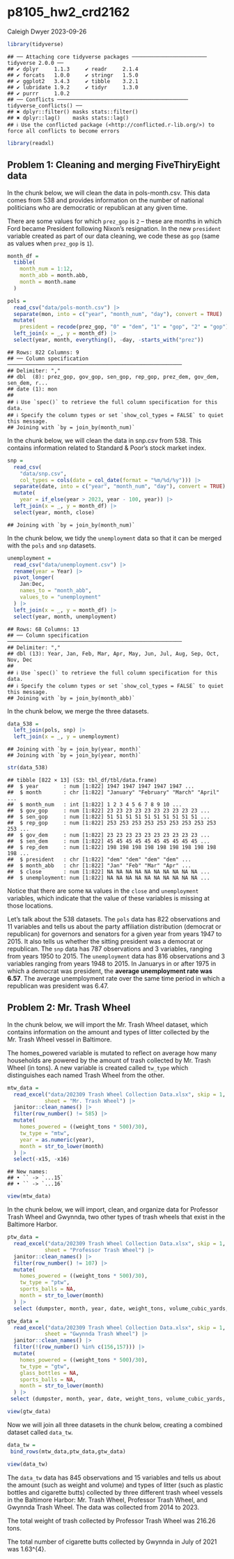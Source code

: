 p8105_hw2_crd2162
================
Caleigh Dwyer
2023-09-26

``` r
library(tidyverse)
```

    ## ── Attaching core tidyverse packages ──────────────────────── tidyverse 2.0.0 ──
    ## ✔ dplyr     1.1.3     ✔ readr     2.1.4
    ## ✔ forcats   1.0.0     ✔ stringr   1.5.0
    ## ✔ ggplot2   3.4.3     ✔ tibble    3.2.1
    ## ✔ lubridate 1.9.2     ✔ tidyr     1.3.0
    ## ✔ purrr     1.0.2     
    ## ── Conflicts ────────────────────────────────────────── tidyverse_conflicts() ──
    ## ✖ dplyr::filter() masks stats::filter()
    ## ✖ dplyr::lag()    masks stats::lag()
    ## ℹ Use the conflicted package (<http://conflicted.r-lib.org/>) to force all conflicts to become errors

``` r
library(readxl)
```

## Problem 1: Cleaning and merging FiveThiryEight data

In the chunk below, we will clean the data in pols-month.csv. This data
comes from 538 and provides information on the number of national
politicians who are democratic or republican at any given time.

There are some values for which `prez_gop` is `2` – these are months in
which Ford became President following Nixon’s resignation. In the new
`president` variable created as part of our data cleaning, we code these
as `gop` (same as values when `prez_gop` is `1`).

``` r
month_df = 
  tibble(
    month_num = 1:12,
    month_abb = month.abb,
    month = month.name
  )

pols = 
  read_csv("data/pols-month.csv") |>
  separate(mon, into = c("year", "month_num", "day"), convert = TRUE) |>
  mutate(
    president = recode(prez_gop, "0" = "dem", "1" = "gop", "2" = "gop")) |>
  left_join(x = _, y = month_df) |> 
  select(year, month, everything(), -day, -starts_with("prez")) 
```

    ## Rows: 822 Columns: 9
    ## ── Column specification ────────────────────────────────────────────────────────
    ## Delimiter: ","
    ## dbl  (8): prez_gop, gov_gop, sen_gop, rep_gop, prez_dem, gov_dem, sen_dem, r...
    ## date (1): mon
    ## 
    ## ℹ Use `spec()` to retrieve the full column specification for this data.
    ## ℹ Specify the column types or set `show_col_types = FALSE` to quiet this message.
    ## Joining with `by = join_by(month_num)`

In the chunk below, we will clean the data in snp.csv from 538. This
contains information related to Standard & Poor’s stock market index.

``` r
snp = 
  read_csv(
    "data/snp.csv",
    col_types = cols(date = col_date(format = "%m/%d/%y"))) |>
  separate(date, into = c("year", "month_num", "day"), convert = TRUE) |>
  mutate(
    year = if_else(year > 2023, year - 100, year)) |> 
  left_join(x = _, y = month_df) |> 
  select(year, month, close) 
```

    ## Joining with `by = join_by(month_num)`

In the chunk below, we tidy the `unemployment` data so that it can be
merged with the `pols` and `snp` datasets.

``` r
unemployment = 
  read_csv("data/unemployment.csv") |>
  rename(year = Year) |>
  pivot_longer(
    Jan:Dec, 
    names_to = "month_abb",
    values_to = "unemployment"
  ) |> 
  left_join(x = _, y = month_df) |> 
  select(year, month, unemployment)
```

    ## Rows: 68 Columns: 13
    ## ── Column specification ────────────────────────────────────────────────────────
    ## Delimiter: ","
    ## dbl (13): Year, Jan, Feb, Mar, Apr, May, Jun, Jul, Aug, Sep, Oct, Nov, Dec
    ## 
    ## ℹ Use `spec()` to retrieve the full column specification for this data.
    ## ℹ Specify the column types or set `show_col_types = FALSE` to quiet this message.
    ## Joining with `by = join_by(month_abb)`

In the chunk below, we merge the three datasets.

``` r
data_538 = 
  left_join(pols, snp) |>
  left_join(x = _, y = unemployment)
```

    ## Joining with `by = join_by(year, month)`
    ## Joining with `by = join_by(year, month)`

``` r
str(data_538)
```

    ## tibble [822 × 13] (S3: tbl_df/tbl/data.frame)
    ##  $ year        : num [1:822] 1947 1947 1947 1947 1947 ...
    ##  $ month       : chr [1:822] "January" "February" "March" "April" ...
    ##  $ month_num   : int [1:822] 1 2 3 4 5 6 7 8 9 10 ...
    ##  $ gov_gop     : num [1:822] 23 23 23 23 23 23 23 23 23 23 ...
    ##  $ sen_gop     : num [1:822] 51 51 51 51 51 51 51 51 51 51 ...
    ##  $ rep_gop     : num [1:822] 253 253 253 253 253 253 253 253 253 253 ...
    ##  $ gov_dem     : num [1:822] 23 23 23 23 23 23 23 23 23 23 ...
    ##  $ sen_dem     : num [1:822] 45 45 45 45 45 45 45 45 45 45 ...
    ##  $ rep_dem     : num [1:822] 198 198 198 198 198 198 198 198 198 198 ...
    ##  $ president   : chr [1:822] "dem" "dem" "dem" "dem" ...
    ##  $ month_abb   : chr [1:822] "Jan" "Feb" "Mar" "Apr" ...
    ##  $ close       : num [1:822] NA NA NA NA NA NA NA NA NA NA ...
    ##  $ unemployment: num [1:822] NA NA NA NA NA NA NA NA NA NA ...

Notice that there are some `NA` values in the `close` and `unemployment`
variables, which indicate that the value of these variables is missing
at those locations.

Let’s talk about the 538 datasets. The `pols` data has 822 observations
and 11 variables and tells us about the party affiliation distribution
(democrat or republican) for governors and senators for a given year
from years 1947 to 2015. It also tells us whether the sitting president
was a democrat or republican. The `snp` data has 787 observations and 3
variables, ranging from years 1950 to 2015. The `unemployment` data has
816 observations and 3 variables ranging from years 1948 to 2015. In
Januarys in or after 1975 in which a democrat was president, the
**average unemployment rate was 6.57**. The average unemployment rate
over the same time period in which a republican was president was 6.47.

## Problem 2: Mr. Trash Wheel

In the chunk below, we will import the Mr. Trash Wheel dataset, which
contains information on the amount and types of litter collected by the
Mr. Trash Wheel vessel in Baltimore.

The homes_powered variable is mutated to reflect on average how many
households are powered by the amount of trash collected by Mr. Trash
Wheel (in tons). A new variable is created called `tw_type` which
distinguishes each named Trash Wheel from the other.

``` r
mtw_data = 
  read_excel("data/202309 Trash Wheel Collection Data.xlsx", skip = 1,
            sheet = "Mr. Trash Wheel") |> 
  janitor::clean_names() |> 
  filter(row_number() != 585) |> 
  mutate(
    homes_powered = ((weight_tons * 500)/30),
    tw_type = "mtw",
    year = as.numeric(year),
    month = str_to_lower(month)
  ) |> 
  select(-x15, -x16)
```

    ## New names:
    ## • `` -> `...15`
    ## • `` -> `...16`

``` r
view(mtw_data)
```

In the chunk below, we will import, clean, and organize data for
Professor Trash Wheel and Gwynnda, two other types of trash wheels that
exist in the Baltimore Harbor.

``` r
ptw_data = 
  read_excel("data/202309 Trash Wheel Collection Data.xlsx", skip = 1,
            sheet = "Professor Trash Wheel") |> 
  janitor::clean_names() |> 
  filter(row_number() != 107) |> 
  mutate(
    homes_powered = ((weight_tons * 500)/30),
    tw_type = "ptw",
    sports_balls = NA,
    month = str_to_lower(month)
  ) |> 
  select (dumpster, month, year, date, weight_tons, volume_cubic_yards, plastic_bottles, polystyrene, cigarette_butts, glass_bottles, plastic_bags, wrappers, sports_balls, homes_powered, tw_type)

gtw_data = 
  read_excel("data/202309 Trash Wheel Collection Data.xlsx", skip = 1,
            sheet = "Gwynnda Trash Wheel") |> 
  janitor::clean_names() |> 
  filter(!(row_number() %in% c(156,157))) |> 
  mutate(
    homes_powered = ((weight_tons * 500)/30),
    tw_type = "gtw",
    glass_bottles = NA,
    sports_balls = NA,
    month = str_to_lower(month)
  ) |> 
 select (dumpster, month, year, date, weight_tons, volume_cubic_yards, plastic_bottles, polystyrene, cigarette_butts, glass_bottles, plastic_bags, wrappers, sports_balls, homes_powered, tw_type)

view(gtw_data)
```

Now we will join all three datasets in the chunk below, creating a
combined dataset called `data_tw`.

``` r
data_tw = 
 bind_rows(mtw_data,ptw_data,gtw_data) 

view(data_tw)
```

The `data_tw` data has 845 observations and 15 variables and tells us
about the amount (such as weight and volume) and types of litter (such
as plastic bottles and cigarette butts) collected by three different
trash wheel vessels in the Baltimore Harbor: Mr. Trash Wheel, Professor
Trash Wheel, and Gwynnda Trash Wheel. The data was collected from 2014
to 2023.

The total weight of trash collected by Professor Trash Wheel was 216.26
tons.

The total number of cigarette butts collected by Gwynnda in July of 2021
was 1.63^{4}.
